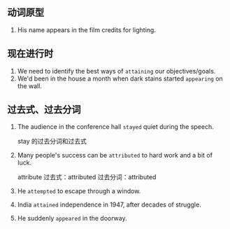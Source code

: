 ## 动词原型

1. His name appears in the film credits for lighting.

## 现在进行时

1. We need to identify the best ways of `attaining` our objectives/goals.
2. We'd been in the house a month when dark stains started `appearing` on the wall.

## 过去式、过去分词

1. The audience in the conference hall `stayed` quiet during the speech.

   stay 的过去分词和过去式

2. Many people's success can be `attributed` to hard work and a bit of luck.

   attribute 过去式：attributed 过去分词：attributed

3. He `attempted` to escape through a window.
4. India `attained` independence in 1947, after decades of struggle.
5. He suddenly `appeared` in the doorway.
